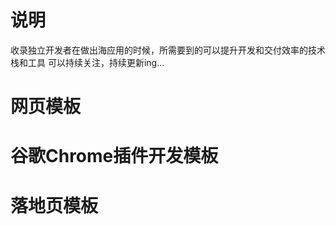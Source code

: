 # 说明
收录独立开发者在做出海应用的时候，所需要到的可以提升开发和交付效率的技术栈和工具
可以持续关注，持续更新ing...

# 网页模板



# 谷歌Chrome插件开发模板



# 落地页模板

